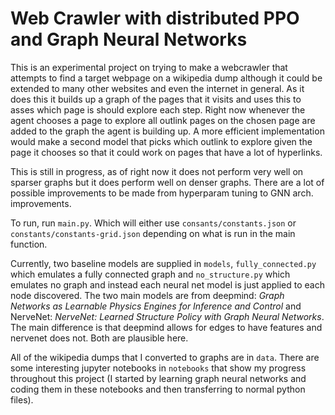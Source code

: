 # Web Crawler with distributed PPO and Graph Neural Networks
This is an experimental project on trying to make a webcrawler that attempts to find a target webpage on a wikipedia dump although
it could be extended to many other websites and even the internet in general. 
As it does this it builds up a graph of the pages that it visits and uses this to asses which page is should explore
each step. Right now whenever the agent chooses a page to explore all outlink pages on the chosen page are added to the graph the agent
is building up. A more efficient implementation would make a second model that picks which outlink to explore given the
page it chooses so that it could work on pages that have a lot of hyperlinks.

This is still in progress, as of right now it does not perform very well on sparser graphs but it does perform well
on denser graphs. There are a lot of possible improvements to be made from hyperparam tuning to GNN arch. improvements.

To run, run `main.py`. Which will either use `consants/constants.json` or `constants/constants-grid.json` depending on what
is run in the main function.

Currently, two baseline models are supplied in `models`, `fully_connected.py` which emulates a fully connected graph and
`no_structure.py` which emulates no graph and instead each neural net model is just applied to each node discovered.
The two main models are from deepmind: _Graph Networks as Learnable Physics Engines for Inference and Control_ and
NerveNet:  _NerveNet: Learned Structure Policy with Graph Neural Networks_. The main difference is that deepmind 
allows for edges to have features and nervenet does not. Both are plausible here. 

All of the wikipedia dumps that I converted to graphs are in `data`. There are some interesting jupyter notebooks in
`notebooks` that show my progress throughout this project (I started by learning graph neural networks and coding
them in these notebooks and then transferring to normal python files). 
